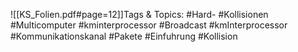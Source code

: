 
![[KS_Folien.pdf#page=12]]Tags & Topics:
   #Hard-
   #Kollisionen
   #Multicomputer
   #kminterprocessor
   #Broadcast
   #kmInterprocessor
   #Kommunikationskanal
   #Pakete
   #Einfuhrung
   #Kollision